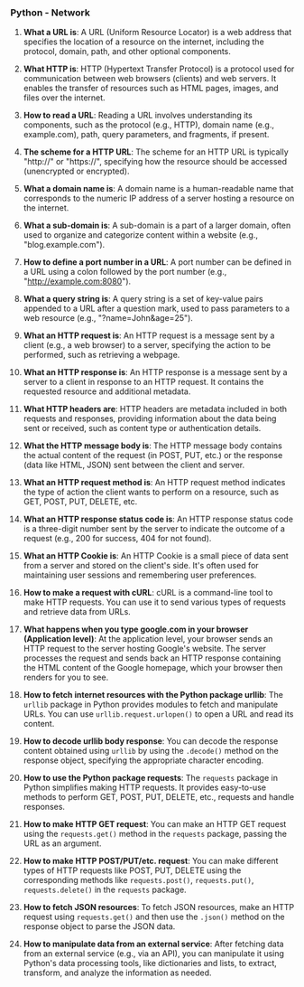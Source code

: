 ### Python - Network

1. **What a URL is**: A URL (Uniform Resource Locator) is a web address that specifies the location of a resource on the internet, including the protocol, domain, path, and other optional components.

2. **What HTTP is**: HTTP (Hypertext Transfer Protocol) is a protocol used for communication between web browsers (clients) and web servers. It enables the transfer of resources such as HTML pages, images, and files over the internet.

3. **How to read a URL**: Reading a URL involves understanding its components, such as the protocol (e.g., HTTP), domain name (e.g., example.com), path, query parameters, and fragments, if present.

4. **The scheme for a HTTP URL**: The scheme for an HTTP URL is typically "http://" or "https://", specifying how the resource should be accessed (unencrypted or encrypted).

5. **What a domain name is**: A domain name is a human-readable name that corresponds to the numeric IP address of a server hosting a resource on the internet.

6. **What a sub-domain is**: A sub-domain is a part of a larger domain, often used to organize and categorize content within a website (e.g., "blog.example.com").

7. **How to define a port number in a URL**: A port number can be defined in a URL using a colon followed by the port number (e.g., "http://example.com:8080").

8. **What a query string is**: A query string is a set of key-value pairs appended to a URL after a question mark, used to pass parameters to a web resource (e.g., "?name=John&age=25").

9. **What an HTTP request is**: An HTTP request is a message sent by a client (e.g., a web browser) to a server, specifying the action to be performed, such as retrieving a webpage.

10. **What an HTTP response is**: An HTTP response is a message sent by a server to a client in response to an HTTP request. It contains the requested resource and additional metadata.

11. **What HTTP headers are**: HTTP headers are metadata included in both requests and responses, providing information about the data being sent or received, such as content type or authentication details.

12. **What the HTTP message body is**: The HTTP message body contains the actual content of the request (in POST, PUT, etc.) or the response (data like HTML, JSON) sent between the client and server.

13. **What an HTTP request method is**: An HTTP request method indicates the type of action the client wants to perform on a resource, such as GET, POST, PUT, DELETE, etc.

14. **What an HTTP response status code is**: An HTTP response status code is a three-digit number sent by the server to indicate the outcome of a request (e.g., 200 for success, 404 for not found).

15. **What an HTTP Cookie is**: An HTTP Cookie is a small piece of data sent from a server and stored on the client's side. It's often used for maintaining user sessions and remembering user preferences.

16. **How to make a request with cURL**: cURL is a command-line tool to make HTTP requests. You can use it to send various types of requests and retrieve data from URLs.

17. **What happens when you type google.com in your browser (Application level)**: At the application level, your browser sends an HTTP request to the server hosting Google's website. The server processes the request and sends back an HTTP response containing the HTML content of the Google homepage, which your browser then renders for you to see.

18. **How to fetch internet resources with the Python package urllib**: The `urllib` package in Python provides modules to fetch and manipulate URLs. You can use `urllib.request.urlopen()` to open a URL and read its content.

19. **How to decode urllib body response**: You can decode the response content obtained using `urllib` by using the `.decode()` method on the response object, specifying the appropriate character encoding.

20. **How to use the Python package requests**: The `requests` package in Python simplifies making HTTP requests. It provides easy-to-use methods to perform GET, POST, PUT, DELETE, etc., requests and handle responses.

21. **How to make HTTP GET request**: You can make an HTTP GET request using the `requests.get()` method in the `requests` package, passing the URL as an argument.

22. **How to make HTTP POST/PUT/etc. request**: You can make different types of HTTP requests like POST, PUT, DELETE using the corresponding methods like `requests.post()`, `requests.put()`, `requests.delete()` in the `requests` package.

23. **How to fetch JSON resources**: To fetch JSON resources, make an HTTP request using `requests.get()` and then use the `.json()` method on the response object to parse the JSON data.

24. **How to manipulate data from an external service**: After fetching data from an external service (e.g., via an API), you can manipulate it using Python's data processing tools, like dictionaries and lists, to extract, transform, and analyze the information as needed.
